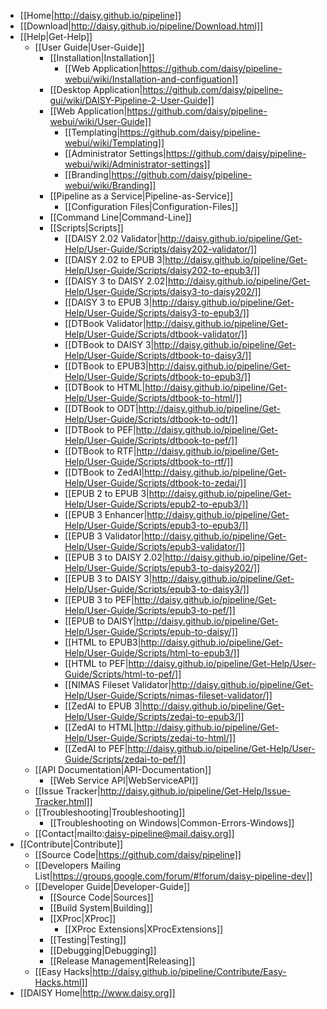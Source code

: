 * [[Home|http://daisy.github.io/pipeline]]
* [[Download|http://daisy.github.io/pipeline/Download.html]]
* [[Help|Get-Help]]
  * [[User Guide|User-Guide]]
    * [[Installation|Installation]]
      * [[Web Application|https://github.com/daisy/pipeline-webui/wiki/Installation-and-configuation]]
    * [[Desktop Application|https://github.com/daisy/pipeline-gui/wiki/DAISY-Pipeline-2-User-Guide]]
    * [[Web Application|https://github.com/daisy/pipeline-webui/wiki/User-Guide]]
      * [[Templating|https://github.com/daisy/pipeline-webui/wiki/Templating]]
      * [[Administrator Settings|https://github.com/daisy/pipeline-webui/wiki/Administrator-settings]]
      * [[Branding|https://github.com/daisy/pipeline-webui/wiki/Branding]]
    * [[Pipeline as a Service|Pipeline-as-Service]]
      * [[Configuration Files|Configuration-Files]]
    * [[Command Line|Command-Line]]
    * [[Scripts|Scripts]]
      * [[DAISY 2.02 Validator|http://daisy.github.io/pipeline/Get-Help/User-Guide/Scripts/daisy202-validator/]]
      * [[DAISY 2.02 to EPUB 3|http://daisy.github.io/pipeline/Get-Help/User-Guide/Scripts/daisy202-to-epub3/]]
      * [[DAISY 3 to DAISY 2.02|http://daisy.github.io/pipeline/Get-Help/User-Guide/Scripts/daisy3-to-daisy202/]]
      * [[DAISY 3 to EPUB 3|http://daisy.github.io/pipeline/Get-Help/User-Guide/Scripts/daisy3-to-epub3/]]
      * [[DTBook Validator|http://daisy.github.io/pipeline/Get-Help/User-Guide/Scripts/dtbook-validator/]]
      * [[DTBook to DAISY 3|http://daisy.github.io/pipeline/Get-Help/User-Guide/Scripts/dtbook-to-daisy3/]]
      * [[DTBook to EPUB3|http://daisy.github.io/pipeline/Get-Help/User-Guide/Scripts/dtbook-to-epub3/]]
      * [[DTBook to HTML|http://daisy.github.io/pipeline/Get-Help/User-Guide/Scripts/dtbook-to-html/]]
      * [[DTBook to ODT|http://daisy.github.io/pipeline/Get-Help/User-Guide/Scripts/dtbook-to-odt/]]
      * [[DTBook to PEF|http://daisy.github.io/pipeline/Get-Help/User-Guide/Scripts/dtbook-to-pef/]]
      * [[DTBook to RTF|http://daisy.github.io/pipeline/Get-Help/User-Guide/Scripts/dtbook-to-rtf/]]
      * [[DTBook to ZedAI|http://daisy.github.io/pipeline/Get-Help/User-Guide/Scripts/dtbook-to-zedai/]]
      * [[EPUB 2 to EPUB 3|http://daisy.github.io/pipeline/Get-Help/User-Guide/Scripts/epub2-to-epub3/]]
      * [[EPUB 3 Enhancer|http://daisy.github.io/pipeline/Get-Help/User-Guide/Scripts/epub3-to-epub3/]]
      * [[EPUB 3 Validator|http://daisy.github.io/pipeline/Get-Help/User-Guide/Scripts/epub3-validator/]]
      * [[EPUB 3 to DAISY 2.02|http://daisy.github.io/pipeline/Get-Help/User-Guide/Scripts/epub3-to-daisy202/]]
      * [[EPUB 3 to DAISY 3|http://daisy.github.io/pipeline/Get-Help/User-Guide/Scripts/epub3-to-daisy3/]]
      * [[EPUB 3 to PEF|http://daisy.github.io/pipeline/Get-Help/User-Guide/Scripts/epub3-to-pef/]]
      * [[EPUB to DAISY|http://daisy.github.io/pipeline/Get-Help/User-Guide/Scripts/epub-to-daisy/]]
      * [[HTML to EPUB3|http://daisy.github.io/pipeline/Get-Help/User-Guide/Scripts/html-to-epub3/]]
      * [[HTML to PEF|http://daisy.github.io/pipeline/Get-Help/User-Guide/Scripts/html-to-pef/]]
      * [[NIMAS Fileset Validator|http://daisy.github.io/pipeline/Get-Help/User-Guide/Scripts/nimas-fileset-validator/]]
      * [[ZedAI to EPUB 3|http://daisy.github.io/pipeline/Get-Help/User-Guide/Scripts/zedai-to-epub3/]]
      * [[ZedAI to HTML|http://daisy.github.io/pipeline/Get-Help/User-Guide/Scripts/zedai-to-html/]]
      * [[ZedAI to PEF|http://daisy.github.io/pipeline/Get-Help/User-Guide/Scripts/zedai-to-pef/]]
  * [[API Documentation|API-Documentation]]
    * [[Web Service API|WebServiceAPI]]
  * [[Issue Tracker|http://daisy.github.io/pipeline/Get-Help/Issue-Tracker.html]]
  * [[Troubleshooting|Troubleshooting]]
    * [[Troubleshooting on Windows|Common-Errors-Windows]]
  * [[Contact|mailto:daisy-pipeline@mail.daisy.org]]
* [[Contribute​|Contribute]]
  * [[Source Code|https://github.com/daisy/pipeline]]
  * [[Developers Mailing List|https://groups.google.com/forum/#!forum/daisy-pipeline-dev]]
  * [[Developer Guide|Developer-Guide]]
    * [[Source Code|Sources]]
    * [[Build System|Building]]
    * [[XProc|XProc]]
      * [[XProc Extensions|XProcExtensions]]
    * [[Testing|Testing]]
    * [[Debugging|Debugging]]
    * [[Release Management|Releasing]]
  * [[Easy Hacks|http://daisy.github.io/pipeline/Contribute/Easy-Hacks.html]]
* [[DAISY Home|http://www.daisy.org]]
